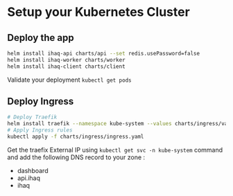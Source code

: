 # Setup your Kubernetes Cluster

## Deploy the app

```bash
helm install ihaq-api charts/api --set redis.usePassword=false
helm install ihaq-worker charts/worker
helm install ihaq-client charts/client
```

Validate your deployment `kubectl get pods`

## Deploy Ingress

```bash
# Deploy Traefik
helm install traefik --namespace kube-system --values charts/ingress/values.yaml stable/traefik
# Apply Ingress rules
kubectl apply -f charts/ingress/ingress.yaml
```

Get the traefix External IP using `kubectl get svc -n kube-system` command and add the following DNS record to your zone :
- dashboard
- api.ihaq
- ihaq
